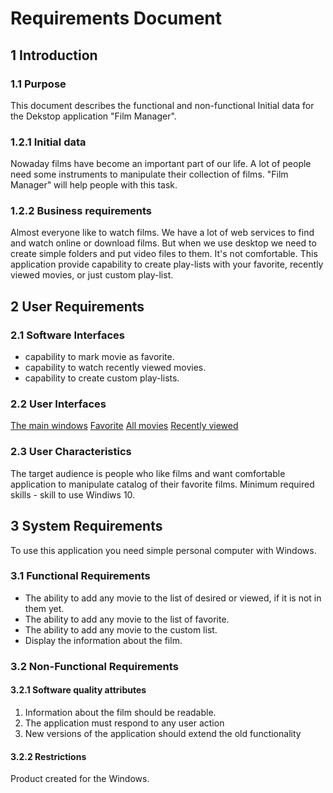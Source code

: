 # Requirements Document
## 1 Introduction  
### 1.1 Purpose
This document describes the functional and non-functional  Initial data for the Dekstop application "Film Manager".
### 1.2.1 Initial data
Nowaday films have become an important part of our life. A lot of people need some instruments to manipulate their collection
of films. "Film Manager" will help people with this task.
### 1.2.2 Business requirements
Almost everyone like to watch films. We have a lot of web services to find and watch online or download films. But when we use desktop we need to create simple folders and put video files to them. It's not comfortable. This application provide capability to create play-lists with your favorite, recently viewed movies, or just custom play-list.
## 2 User Requirements
### 2.1 Software Interfaces
- capability to mark movie as favorite.
- capability to watch recently viewed movies.
- capability to create custom play-lists.
### 2.2 User Interfaces
[The main windows](https://github.com/ussnik209/FilmManager/blob/master/Mockups/Main.png)
[Favorite](https://github.com/ussnik209/FilmManager/blob/master/Mockups/Favorite.png)
[All movies](https://github.com/ussnik209/FilmManager/blob/master/Mockups/All%20movies.png)
[Recently viewed](https://github.com/ussnik209/FilmManager/blob/master/Mockups/Recently%20viewed.png)
### 2.3 User Characteristics
The target audience is people who like films and want comfortable application to manipulate catalog of their favorite films. 
Minimum required skills - skill to use Windiws 10.
## 3 System Requirements
To use this application you need simple personal computer with Windows.
### 3.1 Functional Requirements
- The ability to add any movie to the list of desired or viewed, if it is not in them yet.
- The ability to add any movie to the list of favorite.
- The ability to add any movie to the custom list.
- Display the information about the film.
### 3.2 Non-Functional Requirements
#### 3.2.1 Software quality attributes
1. Information about the film should be readable.
2. The application must respond to any user action
3. New versions of the application should extend the old functionality
#### 3.2.2 Restrictions
Product created for the Windows.
